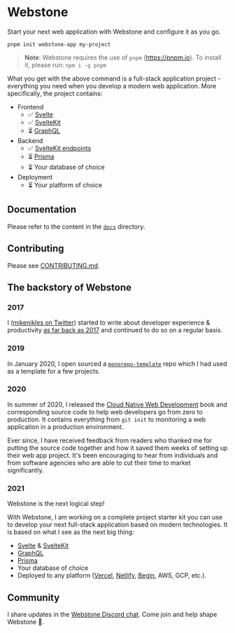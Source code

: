 # Webstone

Start your next web application with Webstone and configure it as you go.

```
pnpm init webstone-app my-project
```

> **Note**: Webstone requires the use of `pnpm` (https://pnpm.io). To install it, please run: `npm i -g pnpm`

What you get with the above command is a full-stack application project - everything you need when you develop a modern web application. More specifically, the project contains:

- Frontend
  - ✅ [Svelte](https://svelte.dev)
  - ✅ [SvelteKit](https://kit.svelte.dev)
  - ⏳️ [GraphQL](https://graphql.org)
- Backend
  - ✅ [SvelteKit endpoints](https://kit.svelte.dev/docs#routing-endpoints)
  - ⏳️ [Prisma](https://www.prisma.io)
  - ⏳️ Your database of choice
- Deployment
  - ⏳️ Your platform of choice

## Documentation

Please refer to the content in the [`docs`](./docs) directory.

## Contributing

Please see [CONTRIBUTING.md](./CONTRIBUTING.md).

## The backstory of Webstone

### 2017

I ([mikenikles on Twitter](https://twitter.com/mikenikles)) started to write about developer experience & productivity [as far back as 2017](https://www.mikenikles.com/blog/a-mostly-automated-release-process) and continued to do so on a regular basis.

### 2019

In January 2020, I open sourced a [`monorepo-template`](https://github.com/mikenikles/monorepo-template) repo which I had used as a template for a few projects.

### 2020

In summer of 2020, I released the [Cloud Native Web Development](https://www.mikenikles.com/cloud-native-web-development) book and corresponding source code to help web developers go from zero to production. It contains everything from `git init` to monitoring a web application in a production environment.

Ever since, I have received feedback from readers who thanked me for putting the source code together and how it saved them weeks of setting up their web app project. It's been encouraging to hear from individuals and from software agencies who are able to cut their time to market significantly.

### 2021

Webstone is the next logical step!

With Webstone, I am working on a complete project starter kit you can use to develop your next full-stack application based on modern technologies. It is based on what I see as the next big thing:

- [Svelte](https://svelte.dev) & [SvelteKit](https://kit.svelte.dev)
- [GraphQL](https://graphql.org)
- [Prisma](https://www.prisma.io)
- Your database of choice
- Deployed to any platform ([Vercel](https://vercel.com), [Netlify](https://www.netlify.com), [Begin](https://begin.com), AWS, GCP, etc.).

## Community

I share updates in the [Webstone Discord chat](https://discord.gg/WTyAkYe8t3). Come join and help shape Webstone 🙏.
